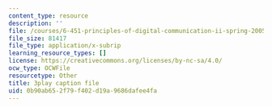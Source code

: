 ```yaml
---
content_type: resource
description: ''
file: /courses/6-451-principles-of-digital-communication-ii-spring-2005/0b90ab652f79f402d19a9686dafee4fa_MVpmgHSBSc0.srt
file_size: 81417
file_type: application/x-subrip
learning_resource_types: []
license: https://creativecommons.org/licenses/by-nc-sa/4.0/
ocw_type: OCWFile
resourcetype: Other
title: 3play caption file
uid: 0b90ab65-2f79-f402-d19a-9686dafee4fa
---
```

